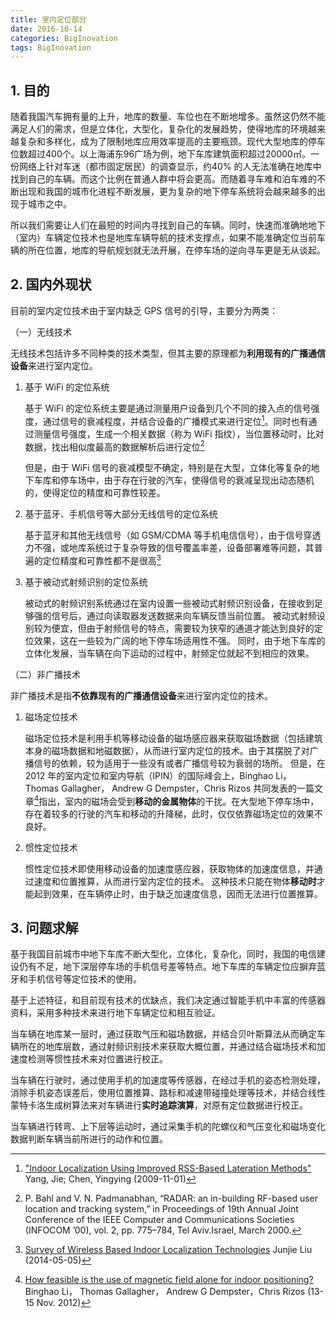 ```yaml
---
title: 室内定位部分
date: 2016-10-14
categories: BigInovation
tags: BigInovation
---
```


## 1. 目的

随着我国汽车拥有量的上升，地库的数量、车位也在不断地增多。虽然这仍然不能满足人们的需求，但是立体化，大型化，复杂化的发展趋势，使得地库的环境越来越复杂和多样化，成为了限制地库应用效率提高的主要瓶颈。现代大型地库的停车位数超过400个。以上海浦东96广场为例，地下车库建筑面积超过20000㎡。一份网络上针对车迷（都市固定居民）的调查显示，约40% 的人无法准确在地库中找到自己的车辆。而这个比例在普通人群中将会更高。而随着寻车难和泊车难的不断出现和我国的城市化进程不断发展，更为复杂的地下停车系统将会越来越多的出现于城市之中。

所以我们需要让人们在最短的时间内寻找到自己的车辆。同时，快速而准确地地下（室内）车辆定位技术也是地库车辆导航的技术支撑点，如果不能准确定位当前车辆的所在位置，地库的导航规划就无法开展，在停车场的逆向寻车更是无从谈起。


<!-- more -->

## 2. 国内外现状

目前的室内定位技术由于室内缺乏 GPS 信号的引导，主要分为两类：

（一）无线技术

无线技术包括许多不同种类的技术类型，但其主要的原理都为**利用现有的广播通信设备**来进行室内定位。

1. 基于 WiFi 的定位系统

    基于 WiFi 的定位系统主要是通过测量用户设备到几个不同的接入点的信号强度，通过信号的衰减程度，并结合设备的广播模式来进行定位[^1]。同时也有通过测量信号强度，生成一个相关数据（称为 WiFi 指纹），当位置移动时，比对数据，找出相似度最高的数据解析后进行定位[^2]

    但是，由于 WiFi 信号的衰减模型不确定，特别是在大型，立体化等复杂的地下车库和停车场中，由于存在行驶的汽车，使得信号的衰减呈现出动态随机的，使得定位的精度和可靠性较差。

2. 基于蓝牙、手机信号等大部分无线信号的定位系统

    基于蓝牙和其他无线信号（如 GSM/CDMA 等手机电信信号），由于信号穿透力不强，或地库系统过于复杂导致的信号覆盖率差，设备部署难等问题，其普遍的定位精度和可靠性都不是很高[^3]

3. 基于被动式射频识别的定位系统

    被动式的射频识别系统通过在室内设置一些被动式射频识别设备，在接收到足够强的信号后，通过向读取器发送数据来向车辆反馈当前位置。
    被动式射频设别较为便宜，但由于射频信号的特点，需要较为狭窄的通道才能达到良好的定位效果，这在一些较为广阔的地下停车场适用性不强。
    同时，由于地下车库的立体化发展，当车辆在向下运动的过程中，射频定位就起不到相应的效果。


（二）非广播技术

非广播技术是指**不依靠现有的广播通信设备**来进行室内定位的技术。

1. 磁场定位技术

    磁场定位技术是利用手机等移动设备的磁场感应器来获取磁场数据（包括建筑本身的磁场数据和地磁数据），从而进行室内定位的技术。由于其摆脱了对广播信号的依赖，较为适用于一些没有或者广播信号较为衰弱的场所。
    但是，在 2012 年的室内定位和室内导航（IPIN）的国际峰会上，Binghao Li， Thomas Gallagher， Andrew G Dempster，Chris Rizos 共同发表的一篇文章[^4]指出，室内的磁场会受到**移动的金属物体**的干扰。在大型地下停车场中，存在着较多的行驶的汽车和移动的升降梯，此时，仅仅依靠磁场定位的效果不良好。

2. 惯性定位技术

    惯性定位技术即使用移动设备的加速度感应器，获取物体的加速度信息，并通过速度和位置推算，从而进行室内定位的技术。
    这种技术只能在物体**移动时**才能起到效果，在车辆停止时，由于缺乏加速度信息，因而无法进行位置推算。


## 3. 问题求解

基于我国目前城市中地下车库不断大型化，立体化，复杂化，同时，我国的电信建设仍有不足，地下深层停车场的手机信号差等特点。地下车库的车辆定位应摒弃蓝牙和手机信号等定位技术的使用。

基于上述特征，和目前现有技术的优缺点，我们决定通过智能手机中丰富的传感器资料，采用多种技术来进行地下车辆定位和相互验证。

当车辆在地库某一层时，通过获取气压和磁场数据，并结合贝叶斯算法从而确定车辆所在的地库层数，通过射频识别技术来获取大概位置，并通过结合磁场技术和加速度检测等惯性技术来对位置进行校正。

当车辆在行驶时，通过使用手机的加速度等传感器，在经过手机的姿态检测处理，消除手机姿态误差后，使用位置推算、路标和减速带碰撞处理等技术，并结合线性蒙特卡洛生成树算法来对车辆进行**实时追踪演算**，对原有定位数据进行校正。

当车辆进行转弯、上下层等运动时，通过采集手机的陀螺仪和气压变化和磁场变化数据判断车辆当前所进行的动作和位置。

[^1]: ["Indoor Localization Using Improved RSS-Based Lateration Methods"](http://ieeexplore.ieee.org/lpdocs/epic03/wrapper.htm?arnumber=5425237) Yang, Jie; Chen, Yingying (2009-11-01)

[^2]: P. Bahl and V. N. Padmanabhan, “RADAR: an in-building RF-based user location and tracking system,” in Proceedings of 19th Annual Joint Conference of the IEEE Computer and Communications Societies (INFOCOM ’00), vol. 2, pp. 775–784, Tel Aviv.Israel, March 2000.

[^3]: [Survey of Wireless Based Indoor Localization Technologies](https://www.google.com/url?sa=t&rct=j&q=&esrc=s&source=web&cd=2&cad=rja&uact=8&ved=0ahUKEwjz1cKOu8jMAhUE9WMKHQqEBhsQFggsMAE&url=https%3A%2F%2Fpdfs.semanticscholar.org%2Fd22f%2Fc46a607dbc16dfc9a32084fdd8b2558da17c.pdf&usg=AFQjCNGAiVKXivsEpRtph6le_4VK9i_ezQ&sig2=JqdD-kON1Meru-8ivjplBg) Junjie Liu (2014-05-05)

[^4]: [How feasible is the use of magnetic field alone for indoor positioning?](http://ieeexplore.ieee.org/xpl/login.jsp?tp=&arnumber=6418880&url=http%3A%2F%2Fieeexplore.ieee.org%2Fxpls%2Fabs_all.jsp%3Farnumber%3D6418880) Binghao Li， Thomas Gallagher， Andrew G Dempster，Chris Rizos (13-15 Nov. 2012)
